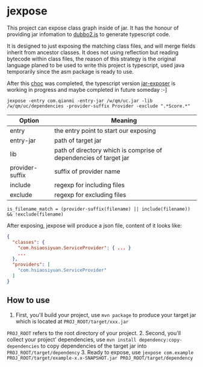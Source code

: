 # jexpose

This project can expose class graph inside of jar. It has the honour of providing jar infomation to [dubbo2.js](https://github.com/dubbo/dubbo2.js) to generate typescript code.

It is designed to just exposing the matching class files, and will merge fields inherit from ancestor classes. 
It does not using reflection but reading bytecode within class files, the reason of this strategy is the original language 
planed to be used to write this project is typescript, used java temporarily since the asm package is ready to use. 

After this [choc](https://github.com/hsiaosiyuan0/choc) was completed, the typescript version [jar-exposer](https://github.com/hsiaosiyuan0/jar-exposer) 
is working in progress and maybe completed in future someday :-]

```
jexpose -entry com.qianmi -entry-jar /w/qm/uc.jar -lib /w/qm/uc/dependencies -provider-suffix Provider -exclude ".*Score.*"
```

Option | Meaning
-------|--------
entry| the entry point to start our exposing
entry-jar | path of target jar
lib| path of directory which is comprise of dependencies of target jar
provider-suffix| suffix of provider name
include | regexp for including files
exclude | regexp for excluding files

```
is_filename_match = (provider-suffix(filename) || include(filename)) && !exclude(filename)
```

After exposing, jexpose will produce a json file, content of it looks like:

```json
{
  "classes": {
    "com.hsiaosiyuan.ServiceProvider": { ... }
    ...
  },
  "providers": [
    "com.hsiaosiyuan.ServiceProvider"
  ]
}
```

## How to use

1. First, you'll build your project, use `mvn package` to produce your target jar which is located at `PROJ_ROOT/target/xxx.jar` 

  `PROJ_ROOT` refers to the root directory of your project.
2. Second, you'll collect your project' dependencies, use `mvn install dependency:copy-dependencies` to copy dependencies of the target jar into `PROJ_ROOT/target/dependency`
3. Ready to expose, use `jexpose com.example PROJ_ROOT/target/example-x.x-SNAPSHOT.jar PROJ_ROOT/target/dependency`

